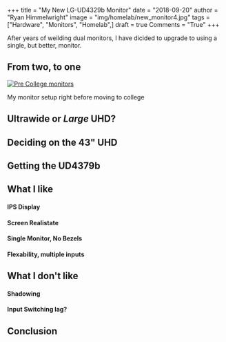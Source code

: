 +++
title  = "My New LG-UD4329b Monitor"
date   = "2018-09-20"
author = "Ryan Himmelwright"
image  = "img/homelab/new_monitor4.jpg"
tags   = ["Hardware", "Monitors", "Homelab",]
draft  = true
Comments = "True"
+++

After years of weilding dual monitors, I have dicided to upgrade to using a single, but better, monitor.

<!--more-->

## From two, to one
<a href="../../img/posts/new-lgud4379b-monitor/pre-college-monitors.jpg"><img alt="Pre College monitors" src="../../img/posts/new-lgud4379b-monitor/pre-college-monitors.jpg" style="max-width: 100%;"/></a>
<div class="caption">My monitor setup right before moving to college</div>


## Ultrawide or *Large* UHD?

## Deciding on the 43" UHD

## Getting the UD4379b

## What I like

#### IPS Display

#### Screen Realistate

#### Single Monitor, No Bezels

#### Flexability, multiple inputs



## What I don't like

#### Shadowing

#### Input Switching lag?


## Conclusion

